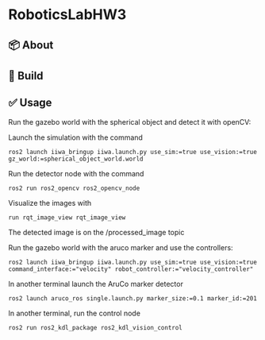 # RoboticsLabHW3

## :package: About

## :hammer: Build

## :white_check_mark: Usage
Run the gazebo world with the spherical object and detect it with openCV:

Launch the simulation with the command
```
ros2 launch iiwa_bringup iiwa.launch.py use_sim:=true use_vision:=true gz_world:=spherical_object_world.world
```

Run the detector node with the command
```
ros2 run ros2_opencv ros2_opencv_node
```

Visualize the images with
```
run rqt_image_view rqt_image_view
```

The detected image is on the /processed_image topic

Run the gazebo world with the aruco marker and use the controllers:
```
ros2 launch iiwa_bringup iiwa.launch.py use_sim:=true use_vision:=true command_interface:="velocity" robot_controller:="velocity_controller"
```

In another terminal launch the AruCo marker detector
```
ros2 launch aruco_ros single.launch.py marker_size:=0.1 marker_id:=201
```

In another terminal, run the control node
```
ros2 run ros2_kdl_package ros2_kdl_vision_control
```